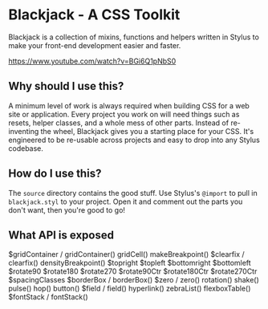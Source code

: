 # Blackjack - A CSS Toolkit

Blackjack is a collection of mixins, functions and helpers written in Stylus to make your front-end development easier and faster.

https://www.youtube.com/watch?v=BGi6Q1pNbS0

## Why should I use this?

A minimum level of work is always required when building CSS for a web site or application. Every project you work on will need things such as resets, helper classes, and a whole mess of other parts. Instead of re-inventing the wheel, Blackjack gives you a starting place for your CSS. It's engineered to be re-usable across projects and easy to drop into any Stylus codebase.

## How do I use this?

The `source` directory contains the good stuff. Use Stylus's `@import` to pull in `blackjack.styl` to your project. Open it and comment out the parts you don't want, then you're good to go!

## What API is exposed

$gridContainer / gridContainer()
gridCell()
makeBreakpoint()
$clearfix / clearfix()
densityBreakpoint()
$topright
$topleft
$bottomright
$bottomleft
$rotate90
$rotate180
$rotate270
$rotate90Ctr
$rotate180Ctr
$rotate270Ctr
$spacingClasses
$borderBox / borderBox()
$zero / zero()
rotation()
shake()
pulse()
hop()
button()
$field / field()
hyperlink()
zebraList()
flexboxTable()
$fontStack / fontStack()
